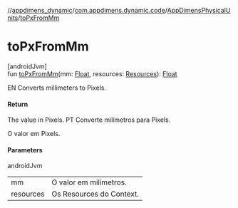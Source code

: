 //[appdimens_dynamic](../../../README.md)/[com.appdimens.dynamic.code](../README.md)/[AppDimensPhysicalUnits](README.md)/[toPxFromMm](to-px-from-mm.md)

# toPxFromMm

[androidJvm]\
fun [toPxFromMm](to-px-from-mm.md)(mm: [Float](https://kotlinlang.org/api/core/kotlin-stdlib/kotlin/-float/index.html), resources: [Resources](https://developer.android.com/reference/kotlin/android/content/res/Resources.html)): [Float](https://kotlinlang.org/api/core/kotlin-stdlib/kotlin/-float/index.html)

EN Converts millimeters to Pixels.

#### Return

The value in Pixels. PT Converte milímetros para Pixels.

O valor em Pixels.

#### Parameters

androidJvm

| | |
|---|---|
| mm | O valor em milímetros. |
| resources | Os Resources do Context. |
